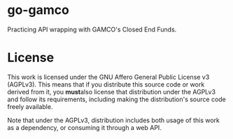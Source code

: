 # go-gamco

Practicing API wrapping with GAMCO's Closed End Funds.

# License

This work is licensed under the GNU Affero General Public License v3 (AGPLv3). This means that if you distribute this source code or work derived from it, you **must**also license that distribution under the AGPLv3 and follow its requirements, including making the distribution's source code freely available.

Note that under the AGPLv3, distribution includes both usage of this work as a dependency, or consuming it through a web API.
